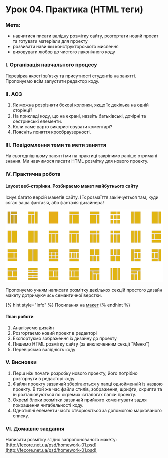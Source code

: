 # Урок 04. Практика \(HTML теги\)

### Мета:

* навчитися писати валідну розмітку сайту, розгортати новий проект та готувати матеріали для проекту
* розвивати навички конструкторського мислення
* виховувати любов до чистого лаконічного коду

### І. Організація навчального процесу

Перевірка якості зв'язку та присутності студентів на занятті. Пропонуємо всім запустити редактор коду.

### ІІ. АОЗ

1. Як можна розрізняти бокові колонки, якщо їх декілька на одній сторінці?
2. На прикладі коду, що на екрані, назвіть батьківські, дочірні та сестринські елементи.
3. Коли саме варто використовувати коментарі?
4. Поясніть поняття кросбраузерності.

### ІІІ. Повідомлення теми та мети заняття

На сьогоднішньому занятті ми на практиці закріпимо раніше отримані знання. Ми навчимося писати HTML розмітку для нового проекту.

### IV. Практична робота

#### Layout веб-сторінки. Розбираємо макет майбутнього сайту

Існує багато версій макетів сайту. І їх розмаїття закінчується там, куди сягає ваша фантазія, або фантазія дизайнера!

![&#x412;&#x430;&#x440;&#x456;&#x430;&#x43D;&#x442;&#x438; &#x43C;&#x430;&#x43A;&#x435;&#x442;&#x456;&#x432; &#x441;&#x430;&#x439;&#x442;&#x443;](.gitbook/assets/img-layout01.png)

Пропонуємо учням написати розмітку декількох секцій простого дизайн макету дотримуючись семантичної верстки.

{% hint style="info" %}
Посилання на [макет](https://www.figma.com/file/dQy7rns2iU86AOWdUx5b6W/Untitled?node-id=0%3A1)
{% endhint %}

#### План роботи

1. Аналізуємо дизайн
2. Розгортаємо новий проект в редакторі
3. Експортуємо зображення із дизайну до проекту
4. Пишемо HTML розмітку сайту \(за виключенням секції "Меню"\)
5. Перевіряємо валідність коду

### V. Висновки

1. Перш ніж почати розробку нового проекту, його потрібно розгорнути в редакторі коду.
2. Файли проекту зазвичай зберігаються у папці однойменній із назвою проекту. В той же час файли стилів, зображення, шрифти, скрипти та ін розташовуються по окремих каталогах папки проекту.
3. Окремі блоки розмітки зазвичай прийнято коментувати задля покращення читабельності коду.
4. Однотипні елементи часто створюються за допомогою маркованого списку.

### VI. Домашнє завдання

Написати розмітку згідно запропонованого макету: [http://fecore.net.ua/psd/homework-01.psd](http://fecore.net.ua/psd/homework-01.psd)

